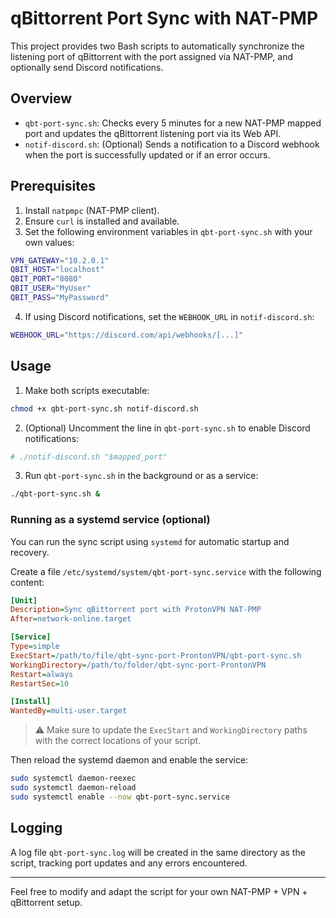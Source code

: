 
# qBittorrent Port Sync with NAT-PMP

This project provides two Bash scripts to automatically synchronize the listening port of qBittorrent with the port assigned via NAT-PMP, and optionally send Discord notifications.

## Overview

- `qbt-port-sync.sh`: Checks every 5 minutes for a new NAT-PMP mapped port and updates the qBittorrent listening port via its Web API.
- `notif-discord.sh`: (Optional) Sends a notification to a Discord webhook when the port is successfully updated or if an error occurs.

## Prerequisites

1. Install `natpmpc` (NAT-PMP client).
2. Ensure `curl` is installed and available.
3. Set the following environment variables in `qbt-port-sync.sh` with your own values:

```bash
VPN_GATEWAY="10.2.0.1"
QBIT_HOST="localhost"
QBIT_PORT="8080"
QBIT_USER="MyUser"
QBIT_PASS="MyPassword"
```

4. If using Discord notifications, set the `WEBHOOK_URL` in `notif-discord.sh`:

```bash
WEBHOOK_URL="https://discord.com/api/webhooks/[...]"
```


## Usage

1. Make both scripts executable:

```bash
chmod +x qbt-port-sync.sh notif-discord.sh
```

2. (Optional) Uncomment the line in `qbt-port-sync.sh` to enable Discord notifications:

```bash
# ./notif-discord.sh "$mapped_port"
```

3. Run `qbt-port-sync.sh` in the background or as a service:

```bash
./qbt-port-sync.sh &
```

### Running as a systemd service (optional)

You can run the sync script using `systemd` for automatic startup and recovery.

Create a file `/etc/systemd/system/qbt-port-sync.service` with the following content:

```ini
[Unit]
Description=Sync qBittorrent port with ProtonVPN NAT-PMP
After=network-online.target

[Service]
Type=simple
ExecStart=/path/to/file/qbt-sync-port-ProntonVPN/qbt-port-sync.sh
WorkingDirectory=/path/to/folder/qbt-sync-port-ProntonVPN
Restart=always
RestartSec=10

[Install]
WantedBy=multi-user.target
```

> ⚠️ Make sure to update the `ExecStart` and `WorkingDirectory` paths with the correct locations of your script.

Then reload the systemd daemon and enable the service:

```bash
sudo systemctl daemon-reexec
sudo systemctl daemon-reload
sudo systemctl enable --now qbt-port-sync.service
```


## Logging

A log file `qbt-port-sync.log` will be created in the same directory as the script, tracking port updates and any errors encountered.

---

Feel free to modify and adapt the script for your own NAT-PMP + VPN + qBittorrent setup.
